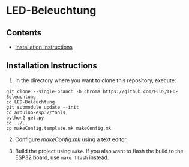 # LED-Beleuchtung

## Contents
- [Installation Instructions](#installation-instructions)

## Installation Instructions

1. In the directory where you want to clone this repository, execute:
```
git clone --single-branch -b chroma https://github.com/FIUS/LED-Beleuchtung
cd LED-Beleuchtung
git submodule update --init
cd arduino-esp32/tools
python2 get.py
cd ../..
cp makeConfig.template.mk makeConfig.mk
```
2. Configure *makeConfig.mk* using a text editor.

3. Build the project using `make`. If you also want to flash the build to the ESP32 board, use `make flash` instead.
